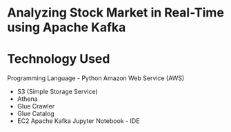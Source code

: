 # Analyzing Stock Market in Real-Time using Apache Kafka

# Technology Used
Programming Language - Python
Amazon Web Service (AWS)
- S3 (Simple Storage Service)
- Athena
- Glue Crawler
- Glue Catalog
- EC2
Apache Kafka
Jupyter Notebook - IDE

